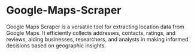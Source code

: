 # Google-Maps-Scraper
 Google Maps Scraper is a versatile tool for extracting location data from Google Maps. It efficiently collects addresses, contacts, ratings, and reviews, aiding businesses, researchers, and analysts in making informed decisions based on geographic insights.
